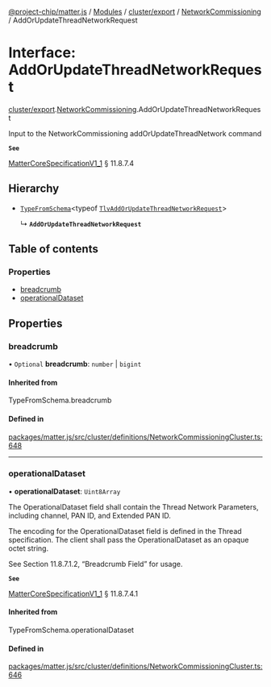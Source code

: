 [@project-chip/matter.js](../README.md) / [Modules](../modules.md) / [cluster/export](../modules/cluster_export.md) / [NetworkCommissioning](../modules/cluster_export.NetworkCommissioning.md) / AddOrUpdateThreadNetworkRequest

# Interface: AddOrUpdateThreadNetworkRequest

[cluster/export](../modules/cluster_export.md).[NetworkCommissioning](../modules/cluster_export.NetworkCommissioning.md).AddOrUpdateThreadNetworkRequest

Input to the NetworkCommissioning addOrUpdateThreadNetwork command

**`See`**

[MatterCoreSpecificationV1_1](spec_export.MatterCoreSpecificationV1_1.md) § 11.8.7.4

## Hierarchy

- [`TypeFromSchema`](../modules/tlv_export.md#typefromschema)\<typeof [`TlvAddOrUpdateThreadNetworkRequest`](../modules/cluster_export.NetworkCommissioning.md#tlvaddorupdatethreadnetworkrequest)\>

  ↳ **`AddOrUpdateThreadNetworkRequest`**

## Table of contents

### Properties

- [breadcrumb](cluster_export.NetworkCommissioning.AddOrUpdateThreadNetworkRequest.md#breadcrumb)
- [operationalDataset](cluster_export.NetworkCommissioning.AddOrUpdateThreadNetworkRequest.md#operationaldataset)

## Properties

### breadcrumb

• `Optional` **breadcrumb**: `number` \| `bigint`

#### Inherited from

TypeFromSchema.breadcrumb

#### Defined in

[packages/matter.js/src/cluster/definitions/NetworkCommissioningCluster.ts:648](https://github.com/project-chip/matter.js/blob/3adaded6/packages/matter.js/src/cluster/definitions/NetworkCommissioningCluster.ts#L648)

___

### operationalDataset

• **operationalDataset**: `Uint8Array`

The OperationalDataset field shall contain the Thread Network Parameters, including channel, PAN ID, and
Extended PAN ID.

The encoding for the OperationalDataset field is defined in the Thread specification. The client shall pass
the OperationalDataset as an opaque octet string.

See Section 11.8.7.1.2, “Breadcrumb Field” for usage.

**`See`**

[MatterCoreSpecificationV1_1](spec_export.MatterCoreSpecificationV1_1.md) § 11.8.7.4.1

#### Inherited from

TypeFromSchema.operationalDataset

#### Defined in

[packages/matter.js/src/cluster/definitions/NetworkCommissioningCluster.ts:646](https://github.com/project-chip/matter.js/blob/3adaded6/packages/matter.js/src/cluster/definitions/NetworkCommissioningCluster.ts#L646)
